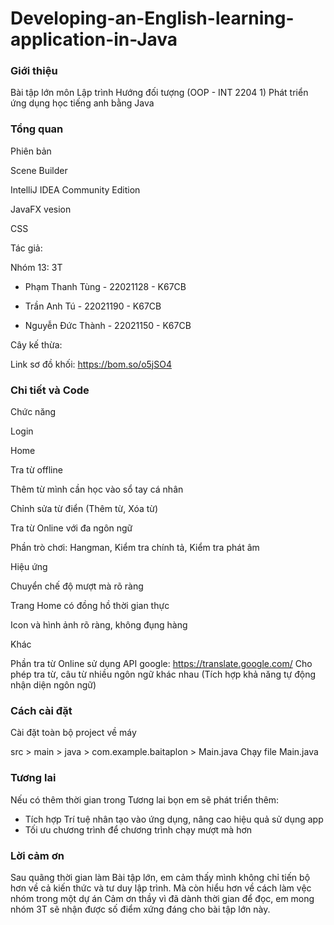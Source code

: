 # Developing-an-English-learning-application-in-Java

### Giới thiệu
Bài tập lớn môn Lập trình Hướng đối tượng (OOP - INT 2204 1)
Phát triển ứng dụng học tiếng anh bằng Java

### Tổng quan
Phiên bản

Scene Builder

IntelliJ IDEA Community Edition

JavaFX vesion

CSS

Tác giả:

Nhóm 13: 3T

- Phạm Thanh Tùng - 22021128 - K67CB

- Trần Anh Tú - 22021190 - K67CB

- Nguyễn Đức Thành - 22021150 - K67CB

Cây kế thừa: 

Link sơ đồ khối: 
https://bom.so/o5jSO4

### Chi tiết và Code

Chức năng

Login

Home

Tra từ offline

Thêm từ mình cần học vào sổ tay cá nhân

Chỉnh sửa từ điển (Thêm từ, Xóa từ)

Tra từ Online với đa ngôn ngữ

Phần trò chơi: Hangman, Kiểm tra chính tả, Kiểm tra phát âm

Hiệu ứng

Chuyển chế độ mượt mà rõ ràng

Trang Home có đồng hồ thời gian thực

Icon và hình ảnh rõ ràng, không đụng hàng

Khác

Phần tra từ Online sử dụng API google: https://translate.google.com/ 
Cho phép tra từ, câu từ nhiều ngôn ngữ khác nhau (Tích hợp khả năng tự động nhận diện ngôn ngữ)



### Cách cài đặt

Cài đặt toàn bộ project về máy

src > main > java > com.example.baitaplon > Main.java
Chạy file Main.java

### Tương lai
Nếu có thêm thời gian trong Tương lai bọn em sẽ phát triển thêm:

- Tích hợp Trí tuệ nhân tạo vào ứng dụng, nâng cao hiệu quả sử dụng app
- Tối ưu chương trình để chương trình chạy mượt mà hơn

### Lời cảm ơn

Sau quãng thời gian làm Bài tập lớn, em cảm thấy 
mình không chỉ tiến bộ hơn về cả kiến thức và tư duy lập trình.
Mà còn hiểu hơn về cách làm vệc nhóm trong một dự án
Cảm ơn thầy vì đã dành thời gian để đọc, em mong nhóm 3T sẽ 
nhận được số điểm xứng đáng cho bài tập lớn này.


